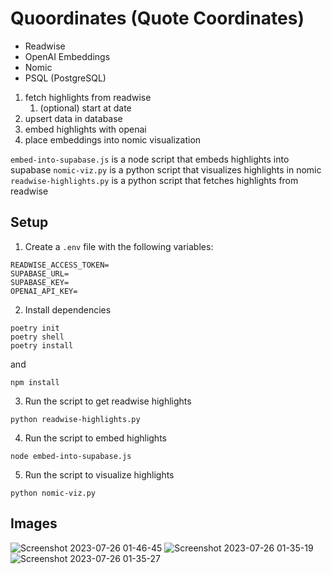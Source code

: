 # Quoordinates (Quote Coordinates)

- Readwise
- OpenAI Embeddings
- Nomic
- PSQL (PostgreSQL)

1. fetch highlights from readwise
    1. (optional) start at date
2. upsert data in database
3. embed highlights with openai
4. place embeddings into nomic visualization

`embed-into-supabase.js` is a node script that embeds highlights into supabase
`nomic-viz.py` is a python script that visualizes highlights in nomic
`readwise-highlights.py` is a python script that fetches highlights from readwise

## Setup

1. Create a `.env` file with the following variables:

```
READWISE_ACCESS_TOKEN=
SUPABASE_URL=
SUPABASE_KEY=
OPENAI_API_KEY=
```

2. Install dependencies

```
poetry init
poetry shell
poetry install
```

and

```
npm install
```

3. Run the script to get readwise highlights

```
python readwise-highlights.py
```

4. Run the script to embed highlights

```
node embed-into-supabase.js
```

5. Run the script to visualize highlights

```
python nomic-viz.py
```

## Images

![Screenshot 2023-07-26 01-46-45](https://github.com/bramses/quoordinates/assets/3282661/b618e3ce-f66b-41a7-ba9d-03b5ef1bd65c)
![Screenshot 2023-07-26 01-35-19](https://github.com/bramses/quoordinates/assets/3282661/039fc137-7054-4c28-9f2c-39fb4a4c8d2f)
![Screenshot 2023-07-26 01-35-27](https://github.com/bramses/quoordinates/assets/3282661/efb78a06-1116-4b41-b4c5-e6f1eee6c90d)


